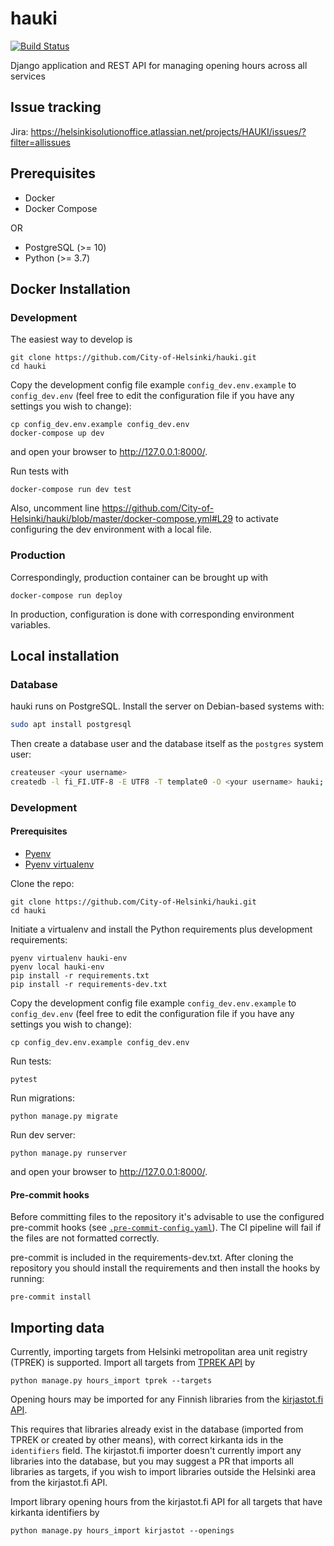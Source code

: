# hauki

[![Build Status](https://dev.azure.com/City-of-Helsinki/infra/_apis/build/status/hauki/City-of-Helsinki.hauki?branchName=master)](https://dev.azure.com/City-of-Helsinki/infra/_build/latest?definitionId=14&branchName=master)

Django application and REST API for managing opening hours across all services

## Issue tracking
Jira: https://helsinkisolutionoffice.atlassian.net/projects/HAUKI/issues/?filter=allissues

## Prerequisites

* Docker
* Docker Compose

OR

* PostgreSQL (>= 10)
* Python (>= 3.7)

## Docker Installation

### Development

The easiest way to develop is

```
git clone https://github.com/City-of-Helsinki/hauki.git
cd hauki
```

Copy the development config file example `config_dev.env.example`
to `config_dev.env` (feel free to edit the configuration file if you have any settings you wish to change):
```
cp config_dev.env.example config_dev.env
docker-compose up dev
```

and open your browser to http://127.0.0.1:8000/.

Run tests with 

```
docker-compose run dev test
```

Also, uncomment line https://github.com/City-of-Helsinki/hauki/blob/master/docker-compose.yml#L29 to activate
configuring the dev environment with a local file.

### Production

Correspondingly, production container can be brought up with

```
docker-compose run deploy
```

In production, configuration is done with corresponding environment variables.

## Local installation

### Database

hauki runs on PostgreSQL. Install the server on Debian-based systems with:

```bash
sudo apt install postgresql
```

Then create a database user and the database itself as the `postgres` system user:

```bash
createuser <your username>
createdb -l fi_FI.UTF-8 -E UTF8 -T template0 -O <your username> hauki;'
```

### Development

#### Prerequisites

* [Pyenv](https://github.com/pyenv/pyenv)
* [Pyenv virtualenv](https://github.com/pyenv/pyenv-virtualenv)

Clone the repo:
```
git clone https://github.com/City-of-Helsinki/hauki.git
cd hauki
```

Initiate a virtualenv and install the Python requirements plus development requirements:
```
pyenv virtualenv hauki-env
pyenv local hauki-env
pip install -r requirements.txt
pip install -r requirements-dev.txt
```

Copy the development config file example `config_dev.env.example` to `config_dev.env` 
(feel free to edit the configuration file if you have any settings you wish to change):
```
cp config_dev.env.example config_dev.env
```

Run tests:
```
pytest
```

Run migrations:
```
python manage.py migrate
```

Run dev server:
```
python manage.py runserver
```
and open your browser to http://127.0.0.1:8000/.

#### Pre-commit hooks

Before committing files to the repository it's advisable to use the configured pre-commit hooks (see [`.pre-commit-config.yaml`](./.pre-commit-config.yaml)). The CI pipeline will fail if the files are not formatted correctly.
 
pre-commit is included in the requirements-dev.txt. After cloning the repository you should install the requirements and then install the hooks by running:

```
pre-commit install
```

## Importing data

Currently, importing targets from Helsinki metropolitan area unit registry (TPREK) is supported. Import all targets from [TPREK API](https://www.hel.fi/palvelukarttaws/restpages/ver4.html) by
```
python manage.py hours_import tprek --targets
```

Opening hours may be imported for any Finnish libraries from the [kirjastot.fi API](https://api.kirjastot.fi/).

This requires that libraries already exist in the database (imported from TPREK or created by other means), with correct kirkanta ids in the `identifiers` field. The kirjastot.fi importer doesn't currently import any libraries into the database, but you may suggest a PR that imports all libraries as targets, if you wish to import libraries outside the Helsinki area from the kirjastot.fi API.

Import library opening hours from the kirjastot.fi API for all targets that have kirkanta identifiers by
```
python manage.py hours_import kirjastot --openings
```
